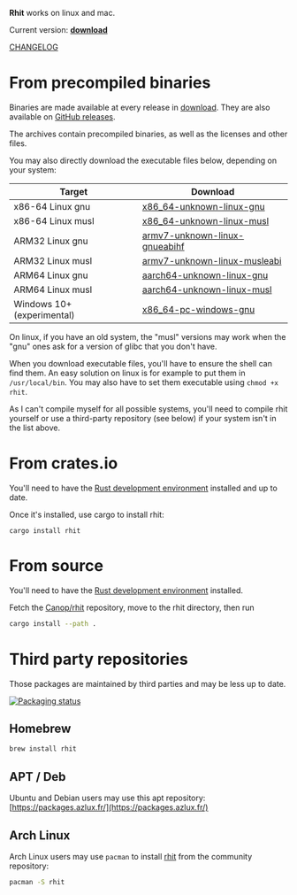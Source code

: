 
**Rhit** works on linux and mac.

Current version: **<a id=current-version href=../download>download</a>**
<script>
console.log("in script");
fetch("../download/version")
    .then(response => response.text())
    .then(version => {
        version = version.trim();
        if (!/^\d+(\.\d+)*(-\w+)?$/.test(version)) {
            console.warn("invalid version in download/version");
            return;
        }
        document.getElementById("current-version").textContent = version;
    })
</script>

[CHANGELOG](https://github.com/Canop/rhit/blob/main/CHANGELOG.md)


# From precompiled binaries

Binaries are made available at every release in [download](https://dystroy.org/rhit/download). They are also available on [GitHub releases](https://github.com/Canop/rhit/releases).

The archives contain precompiled binaries, as well as the licenses and other files.

You may also directly download the executable files below, depending on your system:

Target|Download
-|-
x86-64 Linux gnu | [x86_64-unknown-linux-gnu](https://dystroy.org/rhit/download/x86_64-unknown-linux-gnu/rhit)
x86-64 Linux musl  | [x86_64-unknown-linux-musl](https://dystroy.org/rhit/download/x86_64-unknown-linux-musl/rhit)
ARM32 Linux gnu | [armv7-unknown-linux-gnueabihf](https://dystroy.org/rhit/download/armv7-unknown-linux-gnueabihf/rhit)
ARM32 Linux musl | [armv7-unknown-linux-musleabi](https://dystroy.org/rhit/download/armv7-unknown-linux-musleabi/rhit)
ARM64 Linux gnu | [aarch64-unknown-linux-gnu](https://dystroy.org/rhit/download/aarch64-unknown-linux-gnu/rhit)
ARM64 Linux musl | [aarch64-unknown-linux-musl](https://dystroy.org/rhit/download/aarch64-unknown-linux-musl/rhit)
Windows 10+ (experimental) | [x86_64-pc-windows-gnu](https://dystroy.org/rhit/download/x86_64-pc-windows-gnu/rhit.exe)

On linux, if you have an old system, the "musl" versions may work when the "gnu" ones ask for a version of glibc that you don't have.


When you download executable files, you'll have to ensure the shell can find them. An easy solution on linux is for example to put them in `/usr/local/bin`. You may also have to set them executable using `chmod +x rhit`.

As I can't compile myself for all possible systems, you'll need to compile rhit yourself or use a third-party repository (see below) if your system isn't in the list above.

# From crates.io

You'll need to have the [Rust development environment](https://www.rustup.rs) installed and up to date.

Once it's installed, use cargo to install rhit:

    cargo install rhit

# From source

You'll need to have the [Rust development environment](https://www.rustup.rs) installed.

Fetch the [Canop/rhit](https://github.com/Canop/rhit) repository, move to the rhit directory, then run

```bash
cargo install --path .
```

# Third party repositories

Those packages are maintained by third parties and may be less up to date.

[![Packaging status](https://repology.org/badge/vertical-allrepos/rhit.svg)](https://repology.org/project/rhit/versions)
## Homebrew

```bash
brew install rhit
```
## APT / Deb

Ubuntu and Debian users may use this apt repository: [https://packages.azlux.fr/](https://packages.azlux.fr/)

## Arch Linux

Arch Linux users may use `pacman` to install [rhit](https://archlinux.org/packages/community/x86_64/rhit/) from the community repository:

```bash
pacman -S rhit
```
